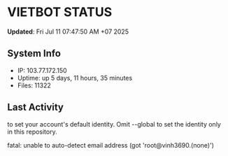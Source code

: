 # VIETBOT STATUS
**Updated**: Fri Jul 11 07:47:50 AM +07 2025

## System Info
- IP: 103.77.172.150
- Uptime: up 5 days, 11 hours, 35 minutes
- Files: 11322

## Last Activity

to set your account's default identity.
Omit --global to set the identity only in this repository.

fatal: unable to auto-detect email address (got 'root@vinh3690.(none)')
